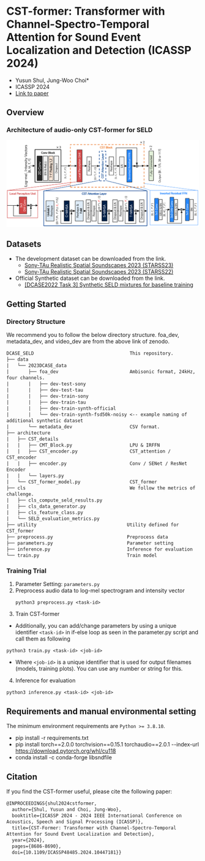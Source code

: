 # CST-former: Transformer with Channel-Spectro-Temporal Attention  for Sound Event Localization and Detection (ICASSP 2024)
- Yusun Shul, Jung-Woo Choi*
- ICASSP 2024
- [Link to paper](https://ieeexplore.ieee.org/document/10447181)
    
## Overview
### Architecture of audio-only CST-former for SELD
  ![Architecture](architecture/CST_former_overview.png)
## Datasets
- The development dataset can be downloaded from the link. 
    - [Sony-TAu Realistic Spatial Soundscapes 2023 (STARSS23)](https://zenodo.org/record/7709052)
    - [Sony-TAu Realistic Spatial Soundscapes 2023 (STARSS22)](https://zenodo.org/records/6600531)
- Official Synthetic dataset can be downloaded from the link. 
    - [[DCASE2022 Task 3] Synthetic SELD mixtures for baseline training](https://zenodo.org/record/6406873#.ZEjVc3ZByUl)

## Getting Started
### Directory Structure
We recommend you to follow the below directory structure. foa_dev, metadata_dev, and video_dev are from the above link of zenodo.
```
DCASE_SELD                                   This repository.
├── data
|   └── 2023DCASE_data 
|       ├── foa_dev                          Ambisonic format, 24kHz, four channels.
|       |   ├── dev-test-sony
|       |   ├── dev-test-tau
|       |   ├── dev-train-sony
|       |   ├── dev-train-tau
|       |   ├── dev-train-synth-official
|       |   └── dev-train-synth-fsd50k-noisy <-- example naming of additional synthetic dataset
|       └── metadata_dev                     CSV format.
├── architecture
|   ├── CST_details
|   |   ├── CMT_Block.py                     LPU & IRFFN
|   |   ├── CST_encoder.py                   CST_attention / CST_encoder
|   |   ├── encoder.py                       Conv / SENet / ResNet Encoder
|   |   └── layers.py
|   └── CST_former_model.py                  CST_former
├── cls                                      We follow the metrics of challenge.
|   ├── cls_compute_seld_results.py
|   ├── cls_data_generator.py
|   ├── cls_feature_class.py
|   └── SELD_evaluation_metrics.py
├── utility                                 Utility defined for CST_former
├── preprocess.py                           Preprocess data
├── parameters.py                           Parameter setting
├── inference.py                            Inference for evaluation
└── train.py                                Train model                       
```

### Training Trial

1. Parameter Setting: ```parameters.py```
2. Preprocess audio data to log-mel spectrogram and intensity vector
   ```
   python3 preprocess.py <task-id>
   ```
4. Train CST-former
  - Additionally, you can add/change parameters by using a unique identifier ```<task-id>``` in if-else loop as seen in the parameter.py script and call them as following
  ```
  python3 train.py <task-id> <job-id>
  ```
  - Where ```<job-id>``` is a unique identifier that is used for output filenames (models, training plots). You can use any number or string for this.

4. Inference for evaluation
  ```   
  python3 inference.py <task-id> <job-id>
  ```

## Requirements and manual environmental setting
The minimum environment requirements are ```Python >= 3.8.10```.
- pip install -r requirements.txt
- pip install torch==2.0.0 torchvision==0.15.1 torchaudio==2.0.1 --index-url https://download.pytorch.org/whl/cu118
- conda install -c conda-forge libsndfile

## Citation 
If you find the CST-former useful, please cite the following paper:
```   
@INPROCEEDINGS{shul2024cstformer,
  author={Shul, Yusun and Choi, Jung-Woo},
  booktitle={ICASSP 2024 - 2024 IEEE International Conference on Acoustics, Speech and Signal Processing (ICASSP)}, 
  title={CST-Former: Transformer with Channel-Spectro-Temporal Attention for Sound Event Localization and Detection}, 
  year={2024},
  pages={8686-8690},
  doi={10.1109/ICASSP48485.2024.10447181}}
```
